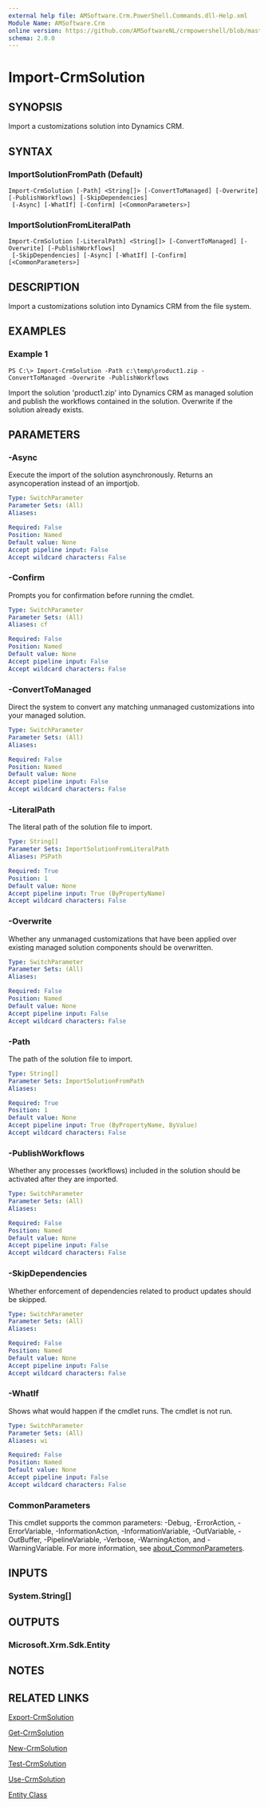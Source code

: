 ```yaml
---
external help file: AMSoftware.Crm.PowerShell.Commands.dll-Help.xml
Module Name: AMSoftware.Crm
online version: https://github.com/AMSoftwareNL/crmpowershell/blob/master/docs/Import-CrmSolution.md
schema: 2.0.0
---
```


# Import-CrmSolution

## SYNOPSIS
Import a customizations solution into Dynamics CRM.

## SYNTAX

### ImportSolutionFromPath (Default)
```
Import-CrmSolution [-Path] <String[]> [-ConvertToManaged] [-Overwrite] [-PublishWorkflows] [-SkipDependencies]
 [-Async] [-WhatIf] [-Confirm] [<CommonParameters>]
```

### ImportSolutionFromLiteralPath
```
Import-CrmSolution [-LiteralPath] <String[]> [-ConvertToManaged] [-Overwrite] [-PublishWorkflows]
 [-SkipDependencies] [-Async] [-WhatIf] [-Confirm] [<CommonParameters>]
```

## DESCRIPTION
Import a customizations solution into Dynamics CRM from the file system.

## EXAMPLES

### Example 1
```
PS C:\> Import-CrmSolution -Path c:\temp\product1.zip -ConvertToManaged -Overwrite -PublishWorkflows
```

Import the solution 'product1.zip' into Dynamics CRM as managed solution and publish the workflows contained in the solution. Overwrite if the solution already exists.

## PARAMETERS

### -Async
Execute the import of the solution asynchronously. Returns an asyncoperation instead of an importjob.

```yaml
Type: SwitchParameter
Parameter Sets: (All)
Aliases:

Required: False
Position: Named
Default value: None
Accept pipeline input: False
Accept wildcard characters: False
```

### -Confirm
Prompts you for confirmation before running the cmdlet.

```yaml
Type: SwitchParameter
Parameter Sets: (All)
Aliases: cf

Required: False
Position: Named
Default value: None
Accept pipeline input: False
Accept wildcard characters: False
```

### -ConvertToManaged
Direct the system to convert any matching unmanaged customizations into your managed solution.

```yaml
Type: SwitchParameter
Parameter Sets: (All)
Aliases:

Required: False
Position: Named
Default value: None
Accept pipeline input: False
Accept wildcard characters: False
```

### -LiteralPath
The literal path of the solution file to import.

```yaml
Type: String[]
Parameter Sets: ImportSolutionFromLiteralPath
Aliases: PSPath

Required: True
Position: 1
Default value: None
Accept pipeline input: True (ByPropertyName)
Accept wildcard characters: False
```

### -Overwrite
Whether any unmanaged customizations that have been applied over existing managed solution components should be overwritten.

```yaml
Type: SwitchParameter
Parameter Sets: (All)
Aliases:

Required: False
Position: Named
Default value: None
Accept pipeline input: False
Accept wildcard characters: False
```

### -Path
The path of the solution file to import.

```yaml
Type: String[]
Parameter Sets: ImportSolutionFromPath
Aliases:

Required: True
Position: 1
Default value: None
Accept pipeline input: True (ByPropertyName, ByValue)
Accept wildcard characters: False
```

### -PublishWorkflows
Whether any processes (workflows) included in the solution should be activated after they are imported.

```yaml
Type: SwitchParameter
Parameter Sets: (All)
Aliases:

Required: False
Position: Named
Default value: None
Accept pipeline input: False
Accept wildcard characters: False
```

### -SkipDependencies
Whether enforcement of dependencies related to product updates should be skipped.

```yaml
Type: SwitchParameter
Parameter Sets: (All)
Aliases:

Required: False
Position: Named
Default value: None
Accept pipeline input: False
Accept wildcard characters: False
```

### -WhatIf
Shows what would happen if the cmdlet runs.
The cmdlet is not run.

```yaml
Type: SwitchParameter
Parameter Sets: (All)
Aliases: wi

Required: False
Position: Named
Default value: None
Accept pipeline input: False
Accept wildcard characters: False
```

### CommonParameters
This cmdlet supports the common parameters: -Debug, -ErrorAction, -ErrorVariable, -InformationAction, -InformationVariable, -OutVariable, -OutBuffer, -PipelineVariable, -Verbose, -WarningAction, and -WarningVariable. For more information, see [about_CommonParameters](http://go.microsoft.com/fwlink/?LinkID=113216).

## INPUTS

### System.String[]
## OUTPUTS

### Microsoft.Xrm.Sdk.Entity
## NOTES

## RELATED LINKS

[Export-CrmSolution](Export-CrmSolution.md)

[Get-CrmSolution](Get-CrmSolution.md)

[New-CrmSolution](New-CrmSolution.md)

[Test-CrmSolution](Test-CrmSolution.md)

[Use-CrmSolution](Use-CrmSolution.md)

[Entity Class](https://msdn.microsoft.com/library/microsoft.xrm.sdk.entity.aspx)
